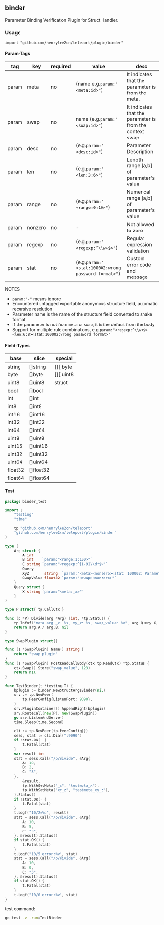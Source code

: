 ## binder

Parameter Binding Verification Plugin for Struct Handler.

### Usage

`import "github.com/henrylee2cn/teleport/plugin/binder"`

#### Param-Tags

tag   |   key    | required |     value     |   desc
------|----------|----------|---------------|----------------------------------
param |   meta    | no |  (name e.g.`param:"<meta:id>"`)  | It indicates that the parameter is from the meta.
param |   swap    | no |   name (e.g.`param:"<swap:id>"`)  | It indicates that the parameter is from the context swap.
param |   desc   |      no      |     (e.g.`param:"<desc:id>"`)   | Parameter Description
param |   len    |      no      |   (e.g.`param:"<len:3:6>"`)  | Length range [a,b] of parameter's value
param |   range  |      no      |   (e.g.`param:"<range:0:10>"`)   | Numerical range [a,b] of parameter's value
param |  nonzero |      no      |    -    | Not allowed to zero
param |  regexp  |      no      |   (e.g.`param:"<regexp:^\\w+$>"`)  | Regular expression validation
param |   stat   |      no      |(e.g.`param:"<stat:100002:wrong password format>"`)| Custom error code and message

NOTES:

* `param:"-"` means ignore
* Encountered untagged exportable anonymous structure field, automatic recursive resolution
* Parameter name is the name of the structure field converted to snake format
* If the parameter is not from `meta` or `swap`, it is the default from the body
* Support for multiple rule combinations, e.g.`param:"<regexp:^\\w+$><len:6:8><stat:100002:wrong password format>"`

#### Field-Types

base    |   slice    | special
--------|------------|------------
string  |  []string  | [][]byte
byte    |  []byte    | [][]uint8
uint8   |  []uint8   | struct
bool    |  []bool    |
int     |  []int     |
int8    |  []int8    |
int16   |  []int16   |
int32   |  []int32   |
int64   |  []int64   |
uint8   |  []uint8   |
uint16  |  []uint16  |
uint32  |  []uint32  |
uint64  |  []uint64  |
float32 |  []float32 |
float64 |  []float64 |


#### Test

```go
package binder_test

import (
	"testing"
	"time"

	tp "github.com/henrylee2cn/teleport"
	"github.com/henrylee2cn/teleport/plugin/binder"
)

type (
	Arg struct {
		A int
		B int    `param:"<range:1:100>"`
		C string `param:"<regexp:^[1-9]\\d*$>"`
		Query
		XyZ       string  `param:"<meta><nonzero><stat: 100002: Parameter cannot be empty>"`
		SwapValue float32 `param:"<swap><nonzero>"`
	}
	Query struct {
		X string `param:"<meta:_x>"`
	}
)

type P struct{ tp.CallCtx }

func (p *P) Divide(arg *Arg) (int, *tp.Status) {
	tp.Infof("meta arg _x: %s, xy_z: %s, swap_value: %v", arg.Query.X, arg.XyZ, arg.SwapValue)
	return arg.A / arg.B, nil
}

type SwapPlugin struct{}

func (s *SwapPlugin) Name() string {
	return "swap_plugin"
}
func (s *SwapPlugin) PostReadCallBody(ctx tp.ReadCtx) *tp.Status {
	ctx.Swap().Store("swap_value", 123)
	return nil
}

func TestBinder(t *testing.T) {
	bplugin := binder.NewStructArgsBinder(nil)
	srv := tp.NewPeer(
		tp.PeerConfig{ListenPort: 9090},
	)
	srv.PluginContainer().AppendRight(bplugin)
	srv.RouteCall(new(P), new(SwapPlugin))
	go srv.ListenAndServe()
	time.Sleep(time.Second)

	cli := tp.NewPeer(tp.PeerConfig{})
	sess, stat := cli.Dial(":9090")
	if !stat.OK() {
		t.Fatal(stat)
	}
	var result int
	stat = sess.Call("/p/divide", &Arg{
		A: 10,
		B: 2,
		C: "3",
	},
		&result,
		tp.WithSetMeta("_x", "testmeta_x"),
		tp.WithSetMeta("xy_z", "testmeta_xy_z"),
	).Status()
	if !stat.OK() {
		t.Fatal(stat)
	}
	t.Logf("10/2=%d", result)
	stat = sess.Call("/p/divide", &Arg{
		A: 10,
		B: 5,
		C: "3",
	}, &result).Status()
	if stat.OK() {
		t.Fatal(stat)
	}
	t.Logf("10/5 error:%v", stat)
	stat = sess.Call("/p/divide", &Arg{
		A: 10,
		B: 0,
		C: "3",
	}, &result).Status()
	if stat.OK() {
		t.Fatal(stat)
	}
	t.Logf("10/0 error:%v", stat)
}
```

test command:

```sh
go test -v -run=TestBinder
```